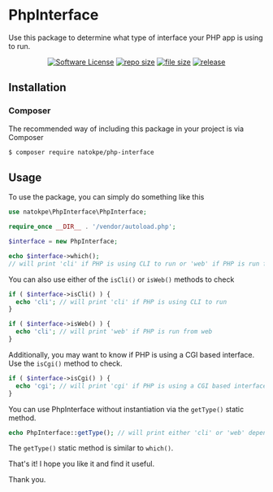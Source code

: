 PhpInterface
============

Use this package to determine what type of interface your PHP app is using to run.

<p align="center">
<a href="LICENSE"><img src="https://img.shields.io/github/license/natokpe/php-interface" alt="Software License"></img></a>
<a href="#"><img src="https://img.shields.io/github/repo-size/natokpe/php-interface" alt="repo size"></img></a>
<a href="#"><img src="https://img.shields.io/github/size/natokpe/php-interface/src/PhpInterface.php" alt="file size"></img></a>
<a href="#"><img src="https://img.shields.io/github/v/release/natokpe/php-interface" alt="release"></img></a>
</p>

## Installation

### Composer
The recommended way of including this package in your project is via Composer
```bash
$ composer require natokpe/php-interface
```

## Usage
To use the package, you can simply do something like this
```php
use natokpe\PhpInterface\PhpInterface;

require_once __DIR__ . '/vendor/autoload.php';

$interface = new PhpInterface;

echo $interface->which();
// will print 'cli' if PHP is using CLI to run or 'web' if PHP is run from web
```

You can also use either of the `isCli()` or `isWeb()` methods to check
```php
if ( $interface->isCli() ) {
  echo 'cli'; // will print 'cli' if PHP is using CLI to run
}

if ( $interface->isWeb() ) {
  echo 'cli'; // will print 'web' if PHP is run from web
}
```

Additionally, you may want to know if PHP is using a CGI based interface. Use the `isCgi()` method to check.
```php
if ( $interface->isCgi() ) {
  echo 'cgi'; // will print 'cgi' if PHP is using a CGI based interface to run
}
```

You can use PhpInterface without instantiation via the `getType()` static method.
```php
echo PhpInterface::getType(); // will print either 'cli' or 'web' depending on which type of interface PHP is using
```
The `getType()` static method is similar to `which()`.


<p>
That's it! I hope you like it and find it useful.
</p>
<p>
Thank you.
</p>
